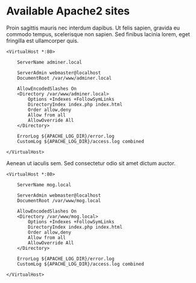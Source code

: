 # Available Apache2 sites

Proin sagittis mauris nec interdum dapibus. Ut felis sapien, gravida eu commodo tempus, scelerisque non sapien. Sed finibus lacinia lorem, eget fringilla est ullamcorper quis.

```
<VirtualHost *:80>

	ServerName adminer.local

	ServerAdmin webmaster@localhost
	DocumentRoot /var/www/adminer.local

	AllowEncodedSlashes On
	<Directory /var/www/adminer.local>
		Options +Indexes +FollowSymLinks
		DirectoryIndex index.php index.html
		Order allow,deny
		Allow from all
		AllowOverride All
	</Directory>

	ErrorLog ${APACHE_LOG_DIR}/error.log
	CustomLog ${APACHE_LOG_DIR}/access.log combined

</VirtualHost>
```

Aenean ut iaculis sem. Sed consectetur odio sit amet dictum auctor.

```
<VirtualHost *:80>

	ServerName mog.local

	ServerAdmin webmaster@localhost
	DocumentRoot /var/www/mog.local

	AllowEncodedSlashes On
	<Directory /var/www/mog.local>
		Options +Indexes +FollowSymLinks
		DirectoryIndex index.php index.html
		Order allow,deny
		Allow from all
		AllowOverride All
	</Directory>

	ErrorLog ${APACHE_LOG_DIR}/error.log
	CustomLog ${APACHE_LOG_DIR}/access.log combined

</VirtualHost>
```
